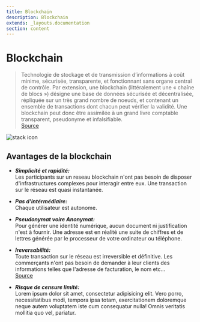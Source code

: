 ```yaml
---
title: Blockchain
description: Blockchain
extends: _layouts.documentation
section: content
---
```


# Blockchain
> Technologie de stockage et de transmission d’informations à coût minime, sécurisée, transparente, et fonctionnant sans organe central de contrôle. Par extension, une blockchain (littéralement une « chaîne de blocs ») désigne une base de données sécurisée et décentralisée, répliquée sur un très grand nombre de noeuds, et contenant un ensemble de transactions dont chacun peut vérifier la validité. Une blockchain peut donc être assimilée à un grand livre comptable transparent, pseudonyme et infalsifiable.  
<a href="https://blockchainfrance.net/le-lexique-de-la-blockchain/" target="_blank">Source</a>

<img src="/assets/img/blockchain.svg" class="" alt="stack icon">

## Avantages  de la blockchain

* ***Simplicité et rapidité:***  
Les participants sur un reseau blockchain n'ont pas besoin de disposer d'infrastructures complexes pour interagir entre eux. Une transaction sur le réseau est quasi instantanée.

* ***Pas d'intérmédiaire:***  
Chaque utilisateur est autonome. 

* ***Pseudonymat voire Anonymat:***  
Pour générer une identité numérique, aucun document ni justification n'est à fournir. Une adresse est en réalité une suite de chiffres et de lettres générée par le processeur de votre ordinateur ou téléphone.

* ***Ireversabilité:***  
Toute transaction sur le réseau est irreversible et définitive. Les commerçants n'ont pas besoin de demander à leur clients des informations telles que l'adresse de facturation, le nom etc...  
<a href="https://en.bitcoin.it/wiki/Irreversible_Transactions" target="_blank">Source</a>

* ***Risque de censure limité:***  
Lorem ipsum dolor sit amet, consectetur adipisicing elit. Vero porro, necessitatibus modi, tempora ipsa totam, exercitationem doloremque neque autem voluptatem iste cum consequatur nulla! Omnis veritatis mollitia quo vel, pariatur.